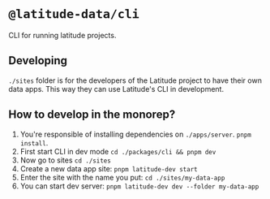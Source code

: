 # `@latitude-data/cli`

CLI for running latitude projects.

## Developing

`./sites` folder is for the developers of the Latitude project to have their own
data apps. This way they can use Latitude's CLI in development.

## How to develop in the monorep?

1. You're responsible of installing dependencies on `./apps/server`. `pnpm
install`.
2. First start CLI in dev mode `cd ./packages/cli && pnpm dev`
3. Now go to sites `cd ./sites`
4. Create a new data app site: `pnpm latitude-dev start`
5. Enter the site with the name you put: `cd ./sites/my-data-app`
6. You can start dev server: `pnpm latitude-dev dev --folder my-data-app`
